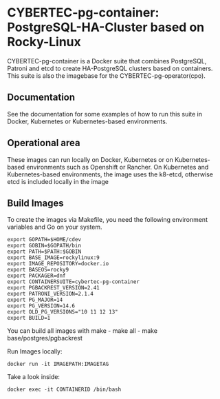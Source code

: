 # CYBERTEC-pg-container: PostgreSQL-HA-Cluster based on Rocky-Linux

<p>CYBERTEC-pg-container is a Docker suite that combines PostgreSQL, Patroni and etcd to create HA-PostgreSQL clusters based on containers. This suite is also the imagebase for the CYBERTEC-pg-operator(cpo).</p>

## Documentation

<p>See the documentation for some examples of how to run this suite in Docker, Kubernetes or Kubernetes-based environments.</p>

## Operational area
<p>These images can run locally on Docker, Kubernetes or on Kubernetes-based environments such as Openshift or Rancher.
On Kubernetes and Kubernetes-based environments, the image uses the k8-etcd, otherwise etcd is included locally in the image</p>

## Build Images

<p>To create the images via Makefile, you need the following environment variables and Go on your system.</p>

    export GOPATH=$HOME/cdev
    export GOBIN=$GOPATH/bin
    export PATH=$PATH:$GOBIN
    export BASE_IMAGE=rockylinux:9
    export IMAGE_REPOSITORY=docker.io
    export BASEOS=rocky9
    export PACKAGER=dnf
    export CONTAINERSUITE=cybertec-pg-container
    export PGBACKREST_VERSION=2.41
    export PATRONI_VERSION=2.1.4
    export PG_MAJOR=14
    export PG_VERSION=14.6
    export OLD_PG_VERSIONS="10 11 12 13"
    export BUILD=1

<p>You can build all images with make
- make all
- make base/postgres/pgbackrest</p>
<p>Run Images locally:</p>

    docker run -it IMAGEPATH:IMAGETAG
<p>Take a look inside:</p>

    docker exec -it CONTAINERID /bin/bash
